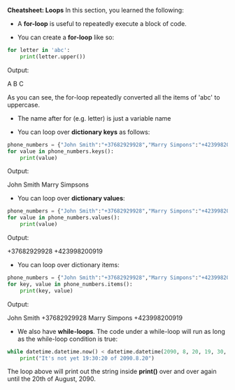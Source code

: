 **Cheatsheet: Loops**
In this section, you learned the following:

* A **for-loop** is useful to repeatedly execute a block of code.

* You can create a **for-loop** like so:
```python	
for letter in 'abc':
    print(letter.upper())
```
Output:

A
B
C

As you can see, the for-loop repeatedly converted all the items of 'abc' to uppercase.

* The name after for (e.g. letter) is just a variable name



* You can loop over **dictionary keys** as follows:
```python	
phone_numbers = {"John Smith":"+37682929928","Marry Simpons":"+423998200919"}
for value in phone_numbers.keys():
    print(value)
```
Output:

John Smith
Marry Simpsons

* You can loop over **dictionary values**:
```python	
phone_numbers = {"John Smith":"+37682929928","Marry Simpons":"+423998200919"}
for value in phone_numbers.values():
    print(value)
```
Output:

+37682929928
+423998200919



* You can loop over dictionary items:
```python	
phone_numbers = {"John Smith":"+37682929928","Marry Simpons":"+423998200919"}
for key, value in phone_numbers.items():
    print(key, value)
```
Output: 

John Smith +37682929928
Marry Simpons +423998200919


* We also have **while-loops**. The code under a while-loop will run as long as the while-loop condition is true:
```python
while datetime.datetime.now() < datetime.datetime(2090, 8, 20, 19, 30, 20):
    print("It's not yet 19:30:20 of 2090.8.20")
```    
The loop above will print out the string inside **print()** over and over again until the 20th of August, 2090.